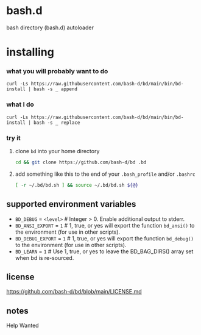# bash.d

bash directory (bash.d) autoloader

# installing

### what you will probably want to do

```
curl -Ls https://raw.githubusercontent.com/bash-d/bd/main/bin/bd-install | bash -s _ append
```

### what I do

```
curl -Ls https://raw.githubusercontent.com/bash-d/bd/main/bin/bd-install | bash -s _ replace
```

### try it

1) clone `bd` into your home directory
    ```sh
    cd && git clone https://github.com/bash-d/bd .bd
    ```

2) add something like this to the end of your `.bash_profile` and/or `.bashrc`
    ```sh
    [ -r ~/.bd/bd.sh ] && source ~/.bd/bd.sh ${@}
    ```

## supported environment variables

* `BD_DEBUG` = `<level>` # Integer > 0.  Enable additional output to stderr.
* `BD_ANSI_EXPORT` = `1` # 1, true, or yes will export the function `bd_ansi()` to the environment (for use in other scripts).
* `BD_DEBUG_EXPORT` = `1` # 1, true, or yes will export the function `bd_debug()` to the environment (for use in other scripts).
* `BD_LEARN` = `1` # Use 1, true, or yes to leave the BD_BAG_DIRS() array set when bd is re-sourced.

## license

https://github.com/bash-d/bd/blob/main/LICENSE.md

## notes

Help Wanted
